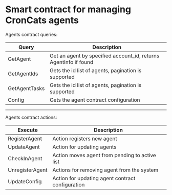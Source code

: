 # Smart contract for managing CronCats agents

Agents contract queries:

| Query      | Description |
| ----------- | ----------- |
| GetAgent      | Get an agent by specified account_id, returns AgentInfo if found       |
| GetAgentIds   | Gets the id list of agents, pagination is supported        |
| GetAgentTasks   | Gets the id list of agents, pagination is supported        |
| Config   | Gets the agent contract configuration        |
***

Agents contract actions:

| Execute      | Description |
| ----------- | ----------- |
| RegisterAgent      | Action registers new agent      |
| UpdateAgent   | Action for updating agents        |
| CheckInAgent   | Action moves agent from pending to active list        |
| UnregisterAgent   | Actions for removing agent from the system        |
| UpdateConfig   | Action for updating agent contract configuration        |